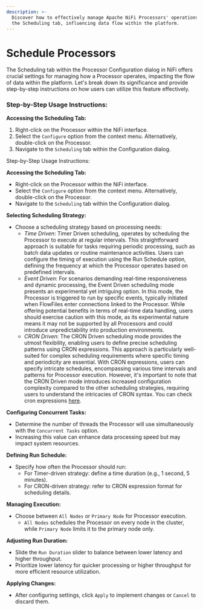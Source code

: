 ```yaml
---
description: >-
  Discover how to effectively manage Apache NiFi Processors' operations using
  the Scheduling tab, influencing data flow within the platform.
---
```


# Schedule Processors

The Scheduling tab within the Processor Configuration dialog in NiFi offers crucial settings for managing how a Processor operates, impacting the flow of data within the platform. Let's break down its significance and provide step-by-step instructions on how users can utilize this feature effectively.

### Step-by-Step Usage Instructions:

**Accessing the Scheduling Tab:**

1. Right-click on the Processor within the NiFi interface.
2. Select the `Configure` option from the context menu. Alternatively, double-click on the Processor.
3. Navigate to the `Scheduling` tab within the Configuration dialog.

Step-by-Step Usage Instructions:

**Accessing the Scheduling Tab:**

* Right-click on the Processor within the NiFi interface.
* Select the `Configure` option from the context menu. Alternatively, double-click on the Processor.
* Navigate to the `Scheduling` tab within the Configuration dialog.

**Selecting Scheduling Strategy:**

* Choose a scheduling strategy based on processing needs:
  * _Time Driven_: Timer Driven scheduling, operates by scheduling the Processor to execute at regular intervals. This straightforward approach is suitable for tasks requiring periodic processing, such as batch data updates or routine maintenance activities. Users can configure the timing of execution using the Run Schedule option, defining the frequency at which the Processor operates based on predefined intervals.
  * _Event Driven_: For scenarios demanding real-time responsiveness and dynamic processing, the Event Driven scheduling mode presents an experimental yet intriguing option. In this mode, the Processor is triggered to run by specific events, typically initiated when FlowFiles enter connections linked to the Processor. While offering potential benefits in terms of real-time data handling, users should exercise caution with this mode, as its experimental nature means it may not be supported by all Processors and could introduce unpredictability into production environments.
  * _CRON Driven_: The CRON Driven scheduling mode provides the utmost flexibility, enabling users to define precise scheduling patterns using CRON expressions. This approach is particularly well-suited for complex scheduling requirements where specific timing and periodicity are essential. With CRON expressions, users can specify intricate schedules, encompassing various time intervals and patterns for Processor execution. However, it's important to note that the CRON Driven mode introduces increased configuration complexity compared to the other scheduling strategies, requiring users to understand the intricacies of CRON syntax. You can check cron expressions [here](https://www.freeformatter.com/cron-expression-generator-quartz.html).

**Configuring Concurrent Tasks:**

* Determine the number of threads the Processor will use simultaneously with the `Concurrent Tasks` option.
* Increasing this value can enhance data processing speed but may impact system resources.

**Defining Run Schedule:**

* Specify how often the Processor should run:
  * For Timer-driven strategy: define a time duration (e.g., 1 second, 5 minutes).
  * For CRON-driven strategy: refer to CRON expression format for scheduling details.

**Managing Execution:**

* Choose between `All Nodes` or `Primary Node` for Processor execution.
  * `All Nodes` schedules the Processor on every node in the cluster, while `Primary Node` limits it to the primary node only.

**Adjusting Run Duration:**

* Slide the `Run Duration` slider to balance between lower latency and higher throughput.
* Prioritize lower latency for quicker processing or higher throughput for more efficient resource utilization.

**Applying Changes:**

* After configuring settings, click `Apply` to implement changes or `Cancel` to discard them.
